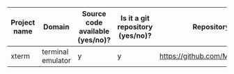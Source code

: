 Project name | Domain                  | Source code available (**y**es/**n**o)? | Is it a git repository (**y**es/**n**o)? | Repository URL                                               | Clone URL                                                        | Estimated number of commits
---|-------------------------|-----------------------------------------|-----------------------------------|--------------------------------------------------------------|------------------------------------------------------------------|---
xterm | terminal emulator       | y                                       | y                                 | https://github.com/Maximus5/xterm                            | https://github.com/Maximus5/xterm.git                            | 112
